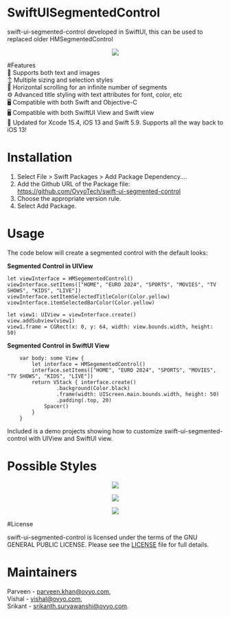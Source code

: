 # SwiftUISegmentedControl
swift-ui-segmented-control developed in SwiftUI, this can be used to replaced older HMSegmentedControl

<p align="center">
 <img src = https://github.com/OvyoTech/swift-ui-segmented-control/assets/135009495/a9dd86a9-4530-4cb4-839b-5d180d44733a>
</p>

#Features   
📸 Supports both text and images   
↕️ Multiple sizing and selection styles   
📜 Horizontal scrolling for an infinite number of segments   
⚙️ Advanced title styling with text attributes for font, color, etc   
🖥 Compatible with both Swift and Objective-C   
🖥 Compatible with both SwiftUI View and Swift view  
📱 Updated for Xcode 15.4, iOS 13 and Swift 5.9. Supports all the way back to iOS 13!   

# Installation
1. Select File > Swift Packages > Add Package Dependency....
2. Add the Github URL of the Package file: https://github.com/OvyoTech/swift-ui-segmented-control
3. Choose the appropriate version rule.
4. Select Add Package.

# Usage

The code below will create a segmented control with the default looks:

 **Segmented Control in UIView**

```
let viewInterface = HMSegementedControl()
viewInterface.setItems(["HOME", "EURO 2024", "SPORTS", "MOVIES", "TV SHOWS", "KIDS", "LIVE"])
viewInterface.setItemSelectedTitleColor(Color.yellow)
viewInterface.itemSelectedBarColor(Color.yellow)
        
let view1: UIView = viewInterface.create()
view.addSubview(view1)
view1.frame = CGRect(x: 0, y: 64, width: view.bounds.width, height: 50)
```
   
**Segmented Control in SwiftUI View**

```
    var body: some View {   
        let interface = HMSegementedControl()   
        interface.setItems(["HOME", "EURO 2024", "SPORTS", "MOVIES", "TV SHOWS", "KIDS", "LIVE"])   
        return VStack { interface.create()   
                .background(Color.black)    
                .frame(width: UIScreen.main.bounds.width, height: 50)    
                .padding(.top, 20)    
            Spacer()   
        }   
    }   
```  

Included is a demo projects showing how to customize swift-ui-segmented-control with UIView and SwiftUI view.

# Possible Styles
<p align="center">
<img src = https://github.com/OvyoTech/swift-ui-segmented-control/assets/135009495/d78bec5f-d4bb-44be-9334-2ec072bad77e>
</p>

<p align="center">        
<img src = https://github.com/OvyoTech/swift-ui-segmented-control/assets/135009495/745a3fc1-892f-4b7d-a9dc-23b79ed20664>
</p>

<p align="center">        
<img src = https://github.com/OvyoTech/swift-ui-segmented-control/assets/135009495/971076b1-9bf0-4ea1-ad77-f689c8cf39fa>
</p>

#License   

swift-ui-segmented-control is licensed under the terms of the GNU GENERAL PUBLIC LICENSE. Please see the [LICENSE](https://github.com/OvyoTech/swift-ui-segmented-control/blob/develop/LICENSE) file for full details.

# Maintainers
Parveen - parveen.khan@ovyo.com,   
Vishal - vishal@ovyo.com,   
Srikant - srikanth.suryawanshi@ovyo.com.  
